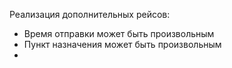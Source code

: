 Реализация дополнительных рейсов:
- Время отправки может быть произвольным
- Пункт назначения может быть произвольным
- 